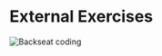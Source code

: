 External Exercises
========
![Backseat coding](http://www.commitstrip.com/wp-content/uploads/2014/10/Strip-Regarder-le-code-dun-autre-650-finalenglish.jpg)